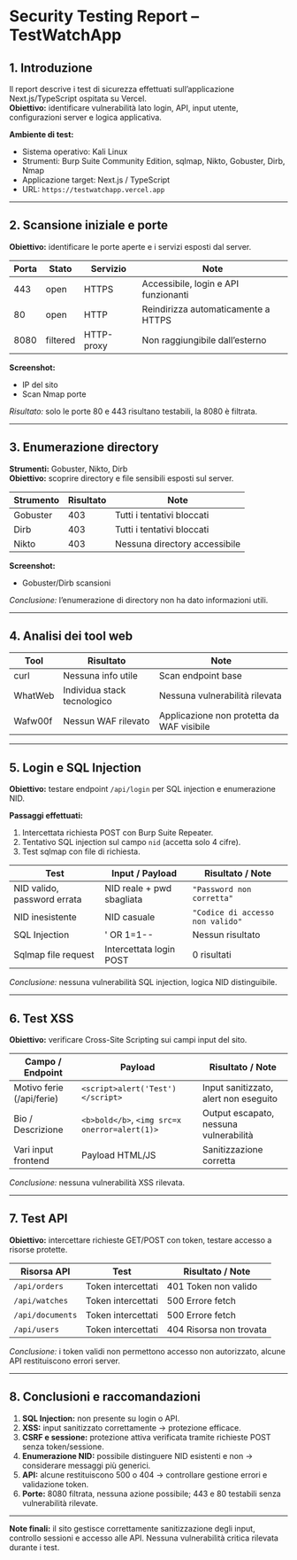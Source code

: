 # Security Testing Report – TestWatchApp

## 1. Introduzione
Il report descrive i test di sicurezza effettuati sull’applicazione Next.js/TypeScript ospitata su Vercel.  
**Obiettivo:** identificare vulnerabilità lato login, API, input utente, configurazioni server e logica applicativa.

**Ambiente di test:**
- Sistema operativo: Kali Linux  
- Strumenti: Burp Suite Community Edition, sqlmap, Nikto, Gobuster, Dirb, Nmap  
- Applicazione target: Next.js / TypeScript  
- URL: `https://testwatchapp.vercel.app`  

---

## 2. Scansione iniziale e porte

**Obiettivo:** identificare le porte aperte e i servizi esposti dal server.  

| Porta | Stato     | Servizio   | Note                                 |
|-------|-----------|------------|--------------------------------------|
| 443   | open      | HTTPS      | Accessibile, login e API funzionanti |
| 80    | open      | HTTP       | Reindirizza automaticamente a HTTPS  |
| 8080  | filtered  | HTTP-proxy | Non raggiungibile dall’esterno       |

**Screenshot:**  
- IP del sito  
- Scan Nmap porte  

*Risultato:* solo le porte 80 e 443 risultano testabili, la 8080 è filtrata.

---

## 3. Enumerazione directory

**Strumenti:** Gobuster, Nikto, Dirb  
**Obiettivo:** scoprire directory e file sensibili esposti sul server.  

| Strumento | Risultato | Note                          |
|-----------|-----------|-------------------------------|
| Gobuster  | 403       | Tutti i tentativi bloccati    |
| Dirb      | 403       | Tutti i tentativi bloccati    |
| Nikto     | 403       | Nessuna directory accessibile |

**Screenshot:**  
- Gobuster/Dirb scansioni  

*Conclusione:* l’enumerazione di directory non ha dato informazioni utili.

---

## 4. Analisi dei tool web

| Tool     | Risultato                   | Note                                      |
|----------|-----------------------------|-------------------------------------------|
| curl     | Nessuna info utile          | Scan endpoint base                        |
| WhatWeb  | Individua stack tecnologico | Nessuna vulnerabilità rilevata            |
| Wafw00f  | Nessun WAF rilevato         | Applicazione non protetta da WAF visibile |

---

## 5. Login e SQL Injection

**Obiettivo:** testare endpoint `/api/login` per SQL injection e enumerazione NID.  

**Passaggi effettuati:**
1. Intercettata richiesta POST con Burp Suite Repeater.  
2. Tentativo SQL injection sul campo `nid` (accetta solo 4 cifre).  
3. Test sqlmap con file di richiesta.  

| Test                        | Input / Payload                 | Risultato / Note                |
|-----------------------------|---------------------------------|---------------------------------|
| NID valido, password errata | NID reale + pwd sbagliata       | `"Password non corretta"`       |
| NID inesistente             | NID casuale                     | `"Codice di accesso non valido"`|
| SQL Injection               | ' OR 1=1--                      | Nessun risultato                |
| Sqlmap file request         | Intercettata login POST         | 0 risultati                     |

*Conclusione:* nessuna vulnerabilità SQL injection, logica NID distinguibile.

---

## 6. Test XSS

**Obiettivo:** verificare Cross-Site Scripting sui campi input del sito.  

| Campo / Endpoint          | Payload                                       | Risultato / Note |
|---------------------------|-----------------------------------------------|----------------------------------------|
| Motivo ferie (/api/ferie) | `<script>alert('Test')</script>`              | Input sanitizzato, alert non eseguito  |
| Bio / Descrizione         | `<b>bold</b>`, `<img src=x onerror=alert(1)>` | Output escapato, nessuna vulnerabilità |
| Vari input frontend       | Payload HTML/JS                               | Sanitizzazione corretta                |

*Conclusione:* nessuna vulnerabilità XSS rilevata.

---

## 7. Test API

**Obiettivo:** intercettare richieste GET/POST con token, testare accesso a risorse protette.  

| Risorsa API            | Test                  | Risultato / Note        |
|------------------------|-----------------------|-------------------------|
| `/api/orders`          | Token intercettati    | 401 Token non valido    |
| `/api/watches`         | Token intercettati    | 500 Errore fetch        |
| `/api/documents`       | Token intercettati    | 500 Errore fetch        |
| `/api/users`           | Token intercettati    | 404 Risorsa non trovata |

*Conclusione:* i token validi non permettono accesso non autorizzato, alcune API restituiscono errori server.

---

## 8. Conclusioni e raccomandazioni

1. **SQL Injection:** non presente su login o API.  
2. **XSS:** input sanitizzato correttamente → protezione efficace.  
3. **CSRF e sessione:** protezione attiva verificata tramite richieste POST senza token/sessione.  
4. **Enumerazione NID:** possibile distinguere NID esistenti e non → considerare messaggi più generici.  
5. **API:** alcune restituiscono 500 o 404 → controllare gestione errori e validazione token.  
6. **Porte:** 8080 filtrata, nessuna azione possibile; 443 e 80 testabili senza vulnerabilità rilevate.

---

**Note finali:** il sito gestisce correttamente sanitizzazione degli input, controllo sessioni e accesso alle API. Nessuna vulnerabilità critica rilevata durante i test.

